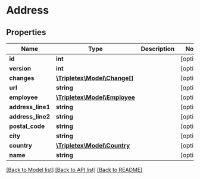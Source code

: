 # Address

## Properties
Name | Type | Description | Notes
------------ | ------------- | ------------- | -------------
**id** | **int** |  | [optional] 
**version** | **int** |  | [optional] 
**changes** | [**\Tripletex\Model\Change[]**](Change.md) |  | [optional] 
**url** | **string** |  | [optional] 
**employee** | [**\Tripletex\Model\Employee**](Employee.md) |  | [optional] 
**address_line1** | **string** |  | [optional] 
**address_line2** | **string** |  | [optional] 
**postal_code** | **string** |  | [optional] 
**city** | **string** |  | [optional] 
**country** | [**\Tripletex\Model\Country**](Country.md) |  | [optional] 
**name** | **string** |  | [optional] 

[[Back to Model list]](../README.md#documentation-for-models) [[Back to API list]](../README.md#documentation-for-api-endpoints) [[Back to README]](../README.md)


